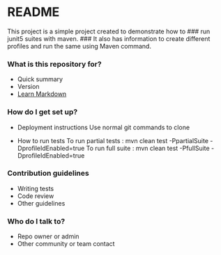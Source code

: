 # README #

This project is a simple project created to demonstrate how to ### run junit5 suites with maven. ### It also has information to create different profiles and run the same using Maven command.

### What is this repository for? ###

* Quick summary
* Version
* [Learn Markdown](https://bitbucket.org/tutorials/markdowndemo)

### How do I get set up? ###
* Deployment instructions
Use normal git commands to clone

* How to run tests
To run partial tests : mvn clean test -PpartialSuite -DprofileIdEnabled=true
To run full suite : mvn clean test -PfullSuite -DprofileIdEnabled=true

### Contribution guidelines ###

* Writing tests
* Code review
* Other guidelines

### Who do I talk to? ###

* Repo owner or admin
* Other community or team contact
